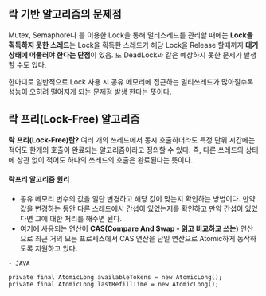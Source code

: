 ## 락 기반 알고리즘의 문제점

Mutex, Semaphore나 를 이용한 Lock을 통해 멀티스레드를 관리할 때에는 **Lock을 획득하지 못한 스레드**는 Lock을 획득한 스레드가 해당 Lock을 Release 할때까지 **대기상태에 머물러야 한다는 단점**이 있음. 또 DeadLock과 같은 예상하지 못한 문제가 발생할 수도 있다.

한마디로 일반적으로 Lock 사용 시 공유 메모리에 접근하는 멀티쓰레드가 많아질수록 성능이 오히려 떨어지게 되는 문제점 발생 한다는 뜻이다.

## 락 프리(Lock-Free) 알고리즘

**락 프리(Lock-Free)란?** 여러 개의 쓰레드에서 동시 호출하더라도 특정 단위 시간에는 적어도 한개의 호출이 완료되는 알고리즘이라고 정의할 수 있다. 즉, 다른 쓰레드의 상태에 상관 없이 적어도 하나의 쓰레드의 호출은 완료된다는 뜻이다.
#### 락프리 알고리즘 원리
- 공유 메모리 변수의 값을 일단 변경하고 해당 값이 맞는지 확인하는 방법이다. 만약 값을 변경하는 동안 다른 스레드에서 간섭이 있었는지를 확인하고 만약 간섭이 있었다면 그에 대한 처리를 해주면 된다.
- 여기에 사용되는 연산이 **CAS(Compare And Swap - 읽고 비교하교 쓰는)** 연산으로 최근 거의 모든 프로세스에서 CAS 연산을 단일 연산으로 Atomic하게 동작하도록 지원하고 있다. 
```
- JAVA 

private final AtomicLong availableTokens = new AtomicLong(); 
private final AtomicLong lastRefillTime = new AtomicLong(); 
```
